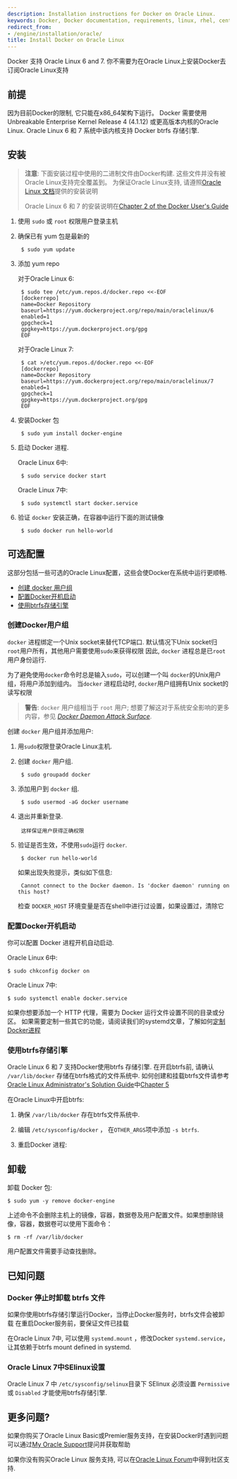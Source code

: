 ```yaml
---
description: Installation instructions for Docker on Oracle Linux.
keywords: Docker, Docker documentation, requirements, linux, rhel, centos, oracle,  ol
redirect_from:
- /engine/installation/oracle/
title: Install Docker on Oracle Linux
---
```


Docker 支持 Oracle Linux 6 and 7. 你不需要为在Oracle Linux上安装Docker去订阅Oracle Linux支持

## 前提

因为目前Docker的限制, 它只能在x86_64架构下运行。
Docker 需要使用 Unbreakable Enterprise Kernel Release 4 (4.1.12) 或更高版本内核的Oracle Linux. 
Oracle Linux 6 和 7 系统中该内核支持 Docker btrfs 存储引擎.

## 安装


> **注意**: 下面安装过程中使用的二进制文件由Docker构建. 这些文件并没有被Oracle Linux支持完全覆盖到。
> 为保证Oracle Linux支持, 请遵照[Oracle Linux 文档](https://docs.oracle.com/en/operating-systems/?tab=2)提供的安装说明
>
> Oracle Linux 6 和 7 的安装说明在[Chapter 2 of the Docker User&apos;s Guide](https://docs.oracle.com/cd/E52668_01/E75728/html/docker_install_upgrade.html)


1. 使用 `sudo` 或 `root` 权限用户登录主机

2. 确保已有 yum 包是最新的

        $ sudo yum update

3. 添加 yum repo

    对于Oracle Linux 6:

        $ sudo tee /etc/yum.repos.d/docker.repo <<-EOF
        [dockerrepo]
        name=Docker Repository
        baseurl=https://yum.dockerproject.org/repo/main/oraclelinux/6
        enabled=1
        gpgcheck=1
        gpgkey=https://yum.dockerproject.org/gpg
        EOF

    对于Oracle Linux 7:

        $ cat >/etc/yum.repos.d/docker.repo <<-EOF
        [dockerrepo]
        name=Docker Repository
        baseurl=https://yum.dockerproject.org/repo/main/oraclelinux/7
        enabled=1
        gpgcheck=1
        gpgkey=https://yum.dockerproject.org/gpg
        EOF

4. 安装Docker 包

        $ sudo yum install docker-engine

5. 启动 Docker 进程.

     Oracle Linux 6中:

        $ sudo service docker start

     Oracle Linux 7中:

        $ sudo systemctl start docker.service

6. 验证 `docker` 安装正确，在容器中运行下面的测试镜像

        $ sudo docker run hello-world

## 可选配置

这部分包括一些可选的Oracle Linux配置，这些会使Docker在系统中运行更顺畅.

* [创建 docker 用户组](oracle.md#create-a-docker-group)
* [配置Docker开机启动](oracle.md#configure-docker-to-start-on-boot)
* [使用btrfs存储引擎](oracle.md#use-the-btrfs-storage-engine)

### 创建Docker用户组

`docker` 进程绑定一个Unix socket来替代TCP端口. 
默认情况下Unix socket归`root`用户所有，其他用户需要使用`sudo`来获得权限
因此, `docker` 进程总是已`root` 用户身份运行.


为了避免使用`docker`命令时总是输入`sudo`，可以创建一个叫 `docker`的Unix用户组，将用户添加到组内。
当`docker` 进程启动时, `docker`用户组拥有Unix socket的读写权限

>**警告**: `docker` 用户组相当于 `root` 用户; 想要了解这对于系统安全影响的更多内容，参见
>[*Docker Daemon Attack Surface*](../../security/security.md#docker-daemon-attack-surface).

创建 `docker` 用户组并添加用户:

1. 用`sudo`权限登录Oracle Linux主机.

2. 创建 `docker` 用户组.

        $ sudo groupadd docker

3. 添加用户到 `docker` 组.

        $ sudo usermod -aG docker username

4. 退出并重新登录.

        这样保证用户获得正确权限

5. 验证是否生效，不使用`sudo`运行 `docker`.

        $ docker run hello-world

	如果出现失败提示，类似如下信息:

		Cannot connect to the Docker daemon. Is 'docker daemon' running on this host?

	检查 `DOCKER_HOST` 环境变量是否在shell中进行过设置，如果设置过，清除它
	

### 配置Docker开机启动

你可以配置  Docker 进程开机自动启动.

Oracle Linux 6中:

```
$ sudo chkconfig docker on
```

Oracle Linux 7中:

```
$ sudo systemctl enable docker.service
```

如果你想要添加一个 HTTP 代理，需要为 Docker 运行文件设置不同的目录或分区。
如果需要定制一些其它的功能，请阅读我们的systemd文章，了解如何[定制Docker进程](../../admin/systemd.md)

### 使用btrfs存储引擎

Oracle Linux 6 和 7 支持Docker使用btrfs 存储引擎.
在开启btrfs前, 请确认 `/var/lib/docker` 存储在btrfs格式的文件系统中. 
如何创建和挂载btrfs文件请参考 [Oracle Linux Administrator's Solution Guide](http://docs.oracle.com/cd/E37670_01/E37355/html/index.html)中[Chapter 5](http://docs.oracle.com/cd/E37670_01/E37355/html/ol_btrfs.html)


在Oracle Linux中开启btrfs:

1. 确保 `/var/lib/docker` 存在btrfs文件系统中.

2. 编辑 `/etc/sysconfig/docker` ， 在`OTHER_ARGS`项中添加 `-s btrfs`.

3. 重启Docker 进程:

## 卸载

卸载 Docker 包:

    $ sudo yum -y remove docker-engine

上述命令不会删除主机上的镜像，容器，数据卷及用户配置文件。如果想删除镜像，容器，数据卷可以使用下面命令：

    $ rm -rf /var/lib/docker

用户配置文件需要手动查找删除。

## 已知问题

### Docker 停止时卸载 btrfs 文件
如果你使用btrfs存储引擎运行Docker，当停止Docker服务时，btrfs文件会被卸载
在重启Docker服务前，要保证文件已挂载

在Oracle Linux 7中, 可以使用 `systemd.mount` ，修改Docker `systemd.service`，让其依赖于btrfs mount defined in systemd.

### Oracle Linux 7中SElinux设置
Oracle Linux 7 中 `/etc/sysconfig/selinux`目录下 SElinux 必须设置 `Permissive` 或 `Disabled` 才能使用btrfs存储引擎.

## 更多问题?

如果你购买了Oracle Linux Basic或Premier服务支持，在安装Docker时遇到问题可以通过[My Oracle Support](https://support.oracle.com)提问并获取帮助

如果你没有购买Oracle Linux 服务支持, 可以在[Oracle Linux Forum](https://community.oracle.com/community/server_%26_storage_systems/linux/oracle_linux)中得到社区支持.